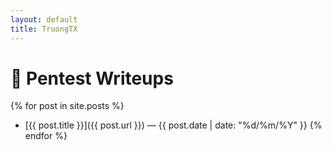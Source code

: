 ```yaml
---
layout: default
title: TruongTX
---
```


# 🧠 Pentest Writeups

{% for post in site.posts %}
- [{{ post.title }}]({{ post.url }}) — {{ post.date | date: "%d/%m/%Y" }}
{% endfor %}

